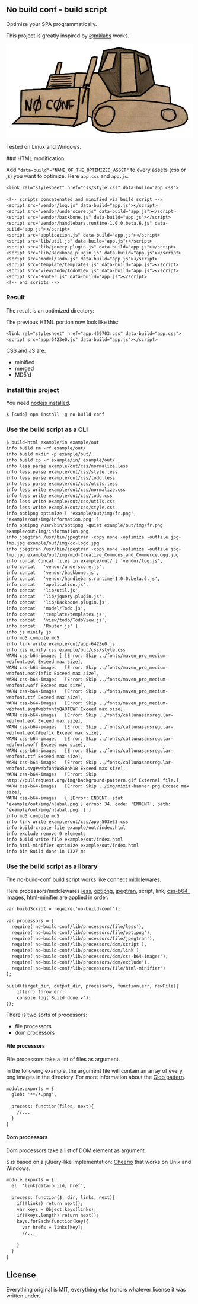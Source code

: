 No build conf - build script
----------------------------

Optimize your SPA programmatically.

This project is greatly inspired by [@mklabs](https://github.com/mklabs) works.

![Bulldozer](https://github.com/Filirom1/no-build-conf-build-script/raw/master/draft.png)

Tested on Linux and Windows.

### HTML modification

Add `"data-build"="NAME_OF_THE_OPTIMIZED_ASSET"` to every assets (css or js) you want to
optimize. Here `app.css` and `app.js`.

    <link rel="stylesheet" href="css/style.css" data-build="app.css">

    <!-- scripts concatenated and minified via build script -->
    <script src="vendor/log.js" data-build="app.js"></script>
    <script src="vendor/underscore.js" data-build="app.js"></script>
    <script src="vendor/backbone.js" data-build="app.js"></script>
    <script src="vendor/handlebars.runtime-1.0.0.beta.6.js" data-build="app.js"></script>
    <script src="application.js" data-build="app.js"></script>
    <script src="lib/util.js" data-build="app.js"></script>
    <script src="lib/jquery.plugin.js" data-build="app.js"></script>
    <script src="lib/Backbone.plugin.js" data-build="app.js"></script>
    <script src="model/Todo.js" data-build="app.js"></script>
    <script src="template/templates.js" data-build="app.js"></script>
    <script src="view/todo/TodoView.js" data-build="app.js"></script>
    <script src="Router.js" data-build="app.js"></script>
    <!-- end scripts -->

### Result

The result is an optimized directory:

The previous HTML portion now look like this:

    <link rel="stylesheet" href="app.459703.css" data-build="app.css">
    <script src="app.6423e0.js" data-build="app.js"></script>

CSS and JS are:

* minified
* merged
* MD5'd

### Install this project

You need [nodejs installed](http://nodejs.org/#download).

    $ [sudo] npm install -g no-build-conf


### Use the build script as a CLI

    $ build-html example/in example/out
    info build rm -rf example/out/
    info build mkdir -p example/out/
    info build cp -r example/in/ example/out/
    info less parse example/out/css/normalize.less
    info less parse example/out/css/style.less
    info less parse example/out/css/todo.less
    info less parse example/out/css/utils.less
    info less write example/out/css/normalize.css
    info less write example/out/css/todo.css
    info less write example/out/css/utils.css
    info less write example/out/css/style.css
    info optipng optimize [ 'example/out/img/fr.png', 'example/out/img/information.png' ]
    info optipng /usr/bin/optipng -quiet example/out/img/fr.png example/out/img/information.png
    info jpegtran /usr/bin/jpegtran -copy none -optimize -outfile jpg-tmp.jpg example/out/img/cc-logo.jpg
    info jpegtran /usr/bin/jpegtran -copy none -optimize -outfile jpg-tmp.jpg example/out/img/mid-Creative_Commons_and_Commerce.ogg.jpg
    info concat Concat files in example/out/ [ 'vendor/log.js',
    info concat   'vendor/underscore.js',
    info concat   'vendor/backbone.js',
    info concat   'vendor/handlebars.runtime-1.0.0.beta.6.js',
    info concat   'application.js',
    info concat   'lib/util.js',
    info concat   'lib/jquery.plugin.js',
    info concat   'lib/Backbone.plugin.js',
    info concat   'model/Todo.js',
    info concat   'template/templates.js',
    info concat   'view/todo/TodoView.js',
    info concat   'Router.js' ]
    info js minify js
    info md5 compute md5
    info link write example/out/app-6423e0.js
    info css minify css example/out/css/style.css
    WARN css-b64-images [ [Error: Skip ../fonts/maven_pro_medium-webfont.eot Exceed max size],
    WARN css-b64-images   [Error: Skip ../fonts/maven_pro_medium-webfont.eot?iefix Exceed max size],
    WARN css-b64-images   [Error: Skip ../fonts/maven_pro_medium-webfont.woff Exceed max size],
    WARN css-b64-images   [Error: Skip ../fonts/maven_pro_medium-webfont.ttf Exceed max size],
    WARN css-b64-images   [Error: Skip ../fonts/maven_pro_medium-webfont.svg#webfontyQA0TEWF Exceed max size],
    WARN css-b64-images   [Error: Skip ../fonts/callunasansregular-webfont.eot Exceed max size],
    WARN css-b64-images   [Error: Skip ../fonts/callunasansregular-webfont.eot?#iefix Exceed max size],
    WARN css-b64-images   [Error: Skip ../fonts/callunasansregular-webfont.woff Exceed max size],
    WARN css-b64-images   [Error: Skip ../fonts/callunasansregular-webfont.ttf Exceed max size],
    WARN css-b64-images   [Error: Skip ../fonts/callunasansregular-webfont.svg#webfontW850hM1B Exceed max size],
    WARN css-b64-images   [Error: Skip http://pullrequest.org/img/background-pattern.gif External file.],
    WARN css-b64-images   [Error: Skip ../img/mixit-banner.png Exceed max size],
    WARN css-b64-images   { [Error: ENOENT, stat 'example/out/img/nlabal.png'] errno: 34, code: 'ENOENT', path: 'example/out/img/nlabal.png' } ]
    info md5 compute md5
    info link write example/out/css/app-503e33.css
    info build create file example/out/index.html
    info exclude remove 9 elements
    info build write file example/out/index.html
    info html-minifier optimize example/out/index.html
    info bin Build done in 1327 ms


### Use the build script as a library

The no-build-conf build script works like connect middlewares.

Here processors/middlewares [less](http://lesscss.org/), [optipng](http://optipng.sourceforge.net/), [jpegtran](http://jpegclub.org/jpegtran/), script, link, [css-b64-images](https://github.com/Filirom1/css-base64-images), [html-minifier](https://github.com/kangax/html-minifier) are applied in order.

    var buildScript = require('no-build-conf');

    var processors = [
      require('no-build-conf/lib/processors/file/less'),
      require('no-build-conf/lib/processors/file/optipng'),
      require('no-build-conf/lib/processors/file/jpegtran'),
      require('no-build-conf/lib/processors/dom/script'),
      require('no-build-conf/lib/processors/dom/link'),
      require('no-build-conf/lib/processors/dom/css-b64-images'),
      require('no-build-conf/lib/processors/dom/exclude'),
      require('no-build-conf/lib/processors/file/html-minifier')
    ];

    build(target_dir, output_dir, processors, function(err, newFile){
        if(err) throw err;
        console.log('Build done ✔');
    });

There is two sorts of processors:

* file processors
* dom processors

#### File processors

File processors take a list of files as argument.

In the following example, the argument file will contain an array of every png images in the directory.
For more information about the [Glob pattern](https://github.com/isaacs/node-glob).

    module.exports = {
      glob: '**/*.png',

      process: function(files, next){
        //...
      }
    }


#### Dom processors

Dom processors take a list of DOM element as argument.

$ is based on a jQuery-like implementation: [Cheerio](https://github.com/MatthewMueller/cheerio) that works on Unix and Windows.

    module.exports = {
      el: 'link[data-build] href',

      process: function($, dir, links, next){
        if(!links) return next();
        var keys = Object.keys(links);
        if(!keys.length) return next();
        keys.forEach(function(key){
          var hrefs = links[key];
          //...

        }
      }
    }

## License

Everything original is MIT, everything else honors whatever license it was written under.

